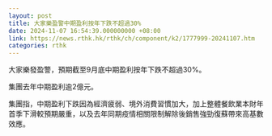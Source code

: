 ```yaml
---
layout: post
title: 大家樂盈警中期盈利按年下跌不超過30%
date: 2024-11-07 16:54:39.000000000 +08:00
link: https://news.rthk.hk/rthk/ch/component/k2/1777999-20241107.htm
categories: rthk
---
```


大家樂發盈警，預期截至9月底中期盈利按年下跌不超過30%。

集團去年中期盈利逾2億元。

集團指，中期盈利下跌因為經濟疲弱、境外消費習慣加大，加上整體餐飲業本財年首季下滑較預期嚴重，以及去年同期疫情相關限制解除後銷售強勁復蘇帶來高基數效應。
